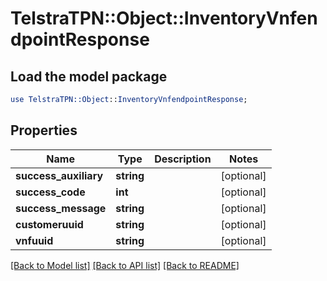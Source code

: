 # TelstraTPN::Object::InventoryVnfendpointResponse

## Load the model package
```perl
use TelstraTPN::Object::InventoryVnfendpointResponse;
```

## Properties
Name | Type | Description | Notes
------------ | ------------- | ------------- | -------------
**success_auxiliary** | **string** |  | [optional] 
**success_code** | **int** |  | [optional] 
**success_message** | **string** |  | [optional] 
**customeruuid** | **string** |  | [optional] 
**vnfuuid** | **string** |  | [optional] 

[[Back to Model list]](../README.md#documentation-for-models) [[Back to API list]](../README.md#documentation-for-api-endpoints) [[Back to README]](../README.md)



